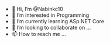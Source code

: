 - 👋 Hi, I’m @Nabinkc10
- 👀 I’m interested in Programming
- 🌱 I’m currently learning ASp.NET Core
- 💞️ I’m looking to collaborate on ...
- 📫 How to reach me ...

<!---
Nabinkc10/Nabinkc10 is a ✨ special ✨ repository because its `README.md` (this file) appears on your GitHub profile.
You can click the Preview link to take a look at your changes.
--->
